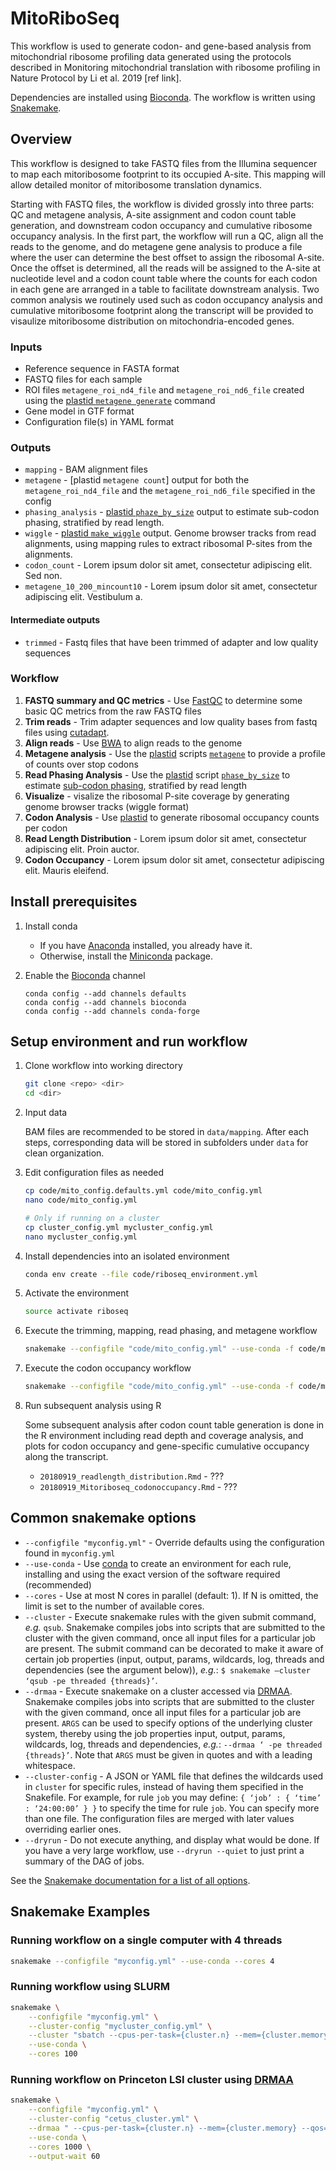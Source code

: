 # MitoRiboSeq
This workflow is used to generate codon- and gene-based analysis from mitochondrial ribosome profiling data generated using the protocols described in Monitoring mitochondrial translation with ribosome profiling in Nature Protocol by Li et al. 2019 [ref link].

Dependencies are installed using [Bioconda](https://bioconda.github.io/).
The workflow is written using [Snakemake](https://snakemake.readthedocs.io/).


## Overview

This workflow is designed to take FASTQ files from the Illumina sequencer to map each mitoribosome footprint to its occupied A-site. This mapping will allow detailed monitor of mitoribosome translation dynamics. 

Starting with FASTQ files, the workflow is divided grossly into three parts: QC and metagene analysis, A-site assignment and codon count table generation, and downstream codon occupancy and cumulative ribosome occupancy analysis. In the first part, the workflow will run a QC, align all the reads to the genome, and do metagene gene analysis to produce a file where the user can determine the best offset to assign the ribosomal A-site. Once the offset is determined, all the reads will be assigned to the A-site at nucleotide level and a codon count table where the counts for each codon in each gene are arranged in a table to facilitate downstream analysis. Two common analysis we routinely used such as codon occupancy analysis and cumulative mitoribosome footprint along the transcript will be provided to visaulize mitoribosome distribution on mitochondria-encoded genes.

### Inputs

*   Reference sequence in FASTA format
*   FASTQ files for each sample
*   ROI files `metagene_roi_nd4_file` and `metagene_roi_nd6_file` created using the 
    [plastid `metagene generate`](https://plastid.readthedocs.io/en/latest/generated/plastid.bin.metagene.html#module-plastid.bin.metagene) command
*   Gene model in GTF format
*   Configuration file(s) in YAML format

### Outputs

*   `mapping` - BAM alignment files 
*   `metagene` - [plastid `metagene count`] output for both the `metagene_roi_nd4_file` and the `metagene_roi_nd6_file` specified in the config
*   `phasing_analysis` - [plastid `phaze_by_size`](https://plastid.readthedocs.io/en/latest/generated/plastid.bin.phase_by_size.html#module-plastid.bin.phase_by_size)
    output to estimate sub-codon phasing, stratified by read length.
*   `wiggle` - [plastid `make_wiggle`](https://plastid.readthedocs.io/en/latest/generated/plastid.bin.make_wiggle.html#module-plastid.bin.make_wiggle) output. Genome browser tracks from read alignments, using mapping rules to extract ribosomal P-sites from the alignments.
*   `codon_count` - Lorem ipsum dolor sit amet, consectetur adipiscing elit. Sed non. 
*   `metagene_10_200_mincount10` - Lorem ipsum dolor sit amet, consectetur adipiscing elit. Vestibulum a.  

#### Intermediate outputs

*    `trimmed` - Fastq files that have been trimmed of adapter and low quality sequences


### Workflow

1.  **FASTQ summary and QC metrics** - Use [FastQC](https://www.bioinformatics.babraham.ac.uk/projects/fastqc/) to determine some basic QC metrics from the raw FASTQ files
2.  **Trim reads** - Trim adapter sequences and low quality bases from fastq files using [cutadapt](https://cutadapt.readthedocs.io/en/stable/).
3.  **Align reads** - Use [BWA](http://bio-bwa.sourceforge.net/bwa.shtml) to align reads to the genome
4.  **Metagene analysis** - Use the [plastid](https://plastid.readthedocs.io/en/latest/) scripts 
    [`metagene`](https://plastid.readthedocs.io/en/latest/generated/plastid.bin.metagene.html#module-plastid.bin.metagene) to provide a profile of counts over stop codons
5.  **Read Phasing Analysis** - Use the [plastid](https://plastid.readthedocs.io/en/latest/) script
    [`phase_by_size`](https://plastid.readthedocs.io/en/latest/generated/plastid.bin.phase_by_size.html#module-plastid.bin.phase_by_size) 
    to estimate [sub-codon phasing](https://plastid.readthedocs.io/en/latest/glossary.html#term-sub-codon-phasing), stratified by read length
6.  **Visualize** - visalize the ribosomal P-site coverage by generating genome browser tracks (wiggle format)
7.  **Codon Analysis** - Use [plastid](https://plastid.readthedocs.io/en/latest/) to generate ribosomal occupancy counts per codon
8.  **Read Length Distribution** - Lorem ipsum dolor sit amet, consectetur adipiscing elit. Proin auctor. 
9.  **Codon Occupancy** - Lorem ipsum dolor sit amet, consectetur adipiscing elit. Mauris eleifend. 


## Install prerequisites

1. Install conda

    *   If you have [Anaconda](https://www.anaconda.com/distribution/) installed, you already have it.
    *   Otherwise, install the [Miniconda](https://conda.io/en/latest/miniconda.html) package.

2.  Enable the [Bioconda](https://bioconda.github.io/#using-bioconda) channel

    ```
    conda config --add channels defaults
    conda config --add channels bioconda
    conda config --add channels conda-forge
    ```

## Setup environment and run workflow

1.  Clone workflow into working directory

    ```bash
    git clone <repo> <dir>
    cd <dir>
    ```

2.  Input data

    BAM files are recommended to be stored in `data/mapping`. After each steps, corresponding data will be stored in subfolders under `data` for clean organization.

3.  Edit configuration files as needed

    ```bash
    cp code/mito_config.defaults.yml code/mito_config.yml
    nano code/mito_config.yml
    
    # Only if running on a cluster
    cp cluster_config.yml mycluster_config.yml
    nano mycluster_config.yml
    ```

4.  Install dependencies into an isolated environment

    ```bash
    conda env create --file code/riboseq_environment.yml
    ```

5.  Activate the environment

    ```bash
    source activate riboseq
    ```

6.  Execute the trimming, mapping, read phasing, and metagene workflow

    ```bash
    snakemake --configfile "code/mito_config.yml" --use-conda -f code/mito_readphasing_metagene.snakefile
    ```

7.  Execute the codon occupancy workflow

    ```bash
    snakemake --configfile "code/mito_config.yml" --use-conda -f code/mito_codontable.snakefile
    ```

8.  Run subsequent analysis using R

    Some subsequent analysis after codon count table generation is done in the R environment 
    including read depth and coverage analysis, and plots for codon occupancy and gene-specific 
    cumulative occupancy along the transcript.

    * `20180919_readlength_distribution.Rmd` - ??? 
    * `20180919_Mitoriboseq_codonoccupancy.Rmd` - ???


## Common snakemake options

*   `--configfile "myconfig.yml"` - Override defaults using the configuration found in `myconfig.yml`
*   `--use-conda` - Use [conda]() to create an environment for each rule, installing and using the exact version of the software required (recommended)
*   `--cores` - Use at most N cores in parallel (default: 1). If N is omitted, the limit is set to the number of available cores.
*   `--cluster` - Execute snakemake rules with the given submit command, *e.g.* `qsub`. Snakemake compiles jobs into scripts that are submitted to the cluster with the given command, once all input files for a particular job are present. The submit command can be decorated to make it aware of certain job properties (input, output, params, wildcards, log, threads and dependencies (see the argument below)), *e.g.*: `$ snakemake –cluster ‘qsub -pe threaded {threads}’`.
*   `--drmaa` - Execute snakemake on a cluster accessed via [DRMAA](https://en.wikipedia.org/wiki/DRMAA). Snakemake compiles jobs into scripts that are submitted to the cluster with the given command, once all input files for a particular job are present. `ARGS` can be used to specify options of the underlying cluster system, thereby using the job properties input, output, params, wildcards, log, threads and dependencies, *e.g.*: `--drmaa ‘ -pe threaded {threads}’`. Note that `ARGS` must be given in quotes and with a leading whitespace.
*   `--cluster-config` - A JSON or YAML file that defines the wildcards used in `cluster` for specific rules, instead of having them specified in the Snakefile. For example, for rule `job` you may define: `{ ‘job’ : { ‘time’ : ‘24:00:00’ } }` to specify the time for rule `job`. You can specify more than one file. The configuration files are merged with later values overriding earlier ones.
*   `--dryrun` - Do not execute anything, and display what would be done. If you have a very large workflow, use `--dryrun --quiet` to just print a summary of the DAG of jobs.

See the [Snakemake documentation for a list of all options](https://snakemake.readthedocs.io/en/stable/executable.html#all-options).


## Snakemake Examples 

### Running workflow on a single computer with 4 threads

```bash
snakemake --configfile "myconfig.yml" --use-conda --cores 4
``` 

### Running workflow using SLURM

```bash
snakemake \
    --configfile "myconfig.yml" \
    --cluster-config "mycluster_config.yml" \
    --cluster "sbatch --cpus-per-task={cluster.n} --mem={cluster.memory} --time={cluster.time}" \
    --use-conda \
    --cores 100
``` 

### Running workflow on Princeton LSI cluster using [DRMAA](https://en.wikipedia.org/wiki/DRMAA)

```bash
snakemake \
    --configfile "myconfig.yml" \
    --cluster-config "cetus_cluster.yml" \
    --drmaa " --cpus-per-task={cluster.n} --mem={cluster.memory} --qos={cluster.qos} --time={cluster.time}" \
    --use-conda \
    --cores 1000 \
    --output-wait 60
```

